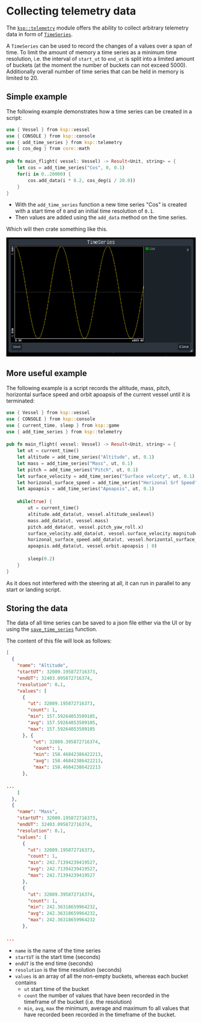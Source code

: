 # Collecting telemetry data

The [`ksp::telemetry`](../reference/ksp/telemetry.md) module offers the ability to collect arbitrary telemetry data in form of [`TimeSeries`](../reference/ksp/telemetry.md#timeseries).

A `TimeSeries` can be used to record the changes of a values over a span of time. To limit the amount of memory a time series as a minimum time resolution, i.e. the interval of `start_ut` to `end_ut` is split into a limited amount of buckets (at the moment the number of buckets can not exceed 5000).
Additionally overall number of time series that can be held in memory is limited to 20.

## Simple example

The following example demonstrates how a time series can be created in a script:

```rust
use { Vessel } from ksp::vessel
use { CONSOLE } from ksp::console
use { add_time_series } from ksp::telemetry
use { cos_deg } from core::math

pub fn main_flight( vessel: Vessel) -> Result<Unit, string> = {
    let cos = add_time_series("Cos", 0, 0.1)
    for(i in 0..20000) {
        cos.add_data(i * 0.2, cos_deg(i / 20.0))
    }
}
```

* With the `add_time_series` function a new time series "Cos" is created with a start time of `0` and an initial time resolution of `0.1`.
* Then values are added using the `add_data` method on the time series.

Which will then crate something like this.

![Telemetry](./telemetry.png)


## More useful example

The following example is a script records the altitude, mass, pitch, horizontal surface speed and orbit apoapsis of the current vessel until it is terminated:

```rust
use { Vessel } from ksp::vessel
use { CONSOLE } from ksp::console
use { current_time, sleep } from ksp::game
use { add_time_series } from ksp::telemetry

pub fn main_flight( vessel: Vessel) -> Result<Unit, string> = {
    let ut = current_time()
    let altitude = add_time_series("Altitude", ut, 0.1)
    let mass = add_time_series("Mass", ut, 0.1)
    let pitch = add_time_series("Pitch", ut, 0.1)
    let surface_velocity = add_time_series("Surface velcoty", ut, 0.1)
    let horizonal_surface_speed = add_time_series("Horizonal Srf Speed", ut, 0.1)
    let apoapsis = add_time_series("Apoapsis", ut, 0.1)

    while(true) {
        ut = current_time()
        altitude.add_data(ut, vessel.altitude_sealevel)
        mass.add_data(ut, vessel.mass)
        pitch.add_data(ut, vessel.pitch_yaw_roll.x)
        surface_velocity.add_data(ut, vessel.surface_velocity.magnitude)
        horizonal_surface_speed.add_data(ut, vessel.horizontal_surface_speed)
        apoapsis.add_data(ut, vessel.orbit.apoapsis | 0)

        sleep(0.2)
    }
}
```

As it does not interfered with the steering at all, it can run in parallel to any start or landing script.

## Storing the data

The data of all time series can be saved to a json file either via the UI or by using the [`save_time_series`](../reference/ksp/telemetry.md#savetimeseries) function.

The content of this file will look as follows:

```json
[
  {
    "name": "Altitude",
    "startUT": 32089.195872716373,
    "endUT": 32403.095872716374,
    "resolution": 0.1,
    "values": [
      {
        "ut": 32089.195872716373,
        "count": 1,
        "min": 157.59264053509105,
        "avg": 157.59264053509105,
        "max": 157.59264053509105
      }, {
          "ut": 32089.395872716374,
          "count": 1,
          "min": 158.46842386422213,
          "avg": 158.46842386422213,
          "max": 158.46842386422213
      },

...
    ]
  },
  {
    "name": "Mass",
    "startUT": 32089.195872716373,
    "endUT": 32403.095872716374,
    "resolution": 0.1,
    "values": [
      {
        "ut": 32089.195872716373,
        "count": 1,
        "min": 242.71394239419527,
        "avg": 242.71394239419527,
        "max": 242.71394239419527
      },
      {
        "ut": 32089.395872716374,
        "count": 1,
        "min": 242.36318659964232,
        "avg": 242.36318659964232,
        "max": 242.36318659964232
      },

...
```

* `name` is the name of the time series
* `startUT` is the start time (seconds)
* `endUT` is the end time (seconds)
* `resolution` is the time resolution (seconds)
* `values` is an array of all the non-empty buckets, whereas each bucket contains
  * `ut` start time of the bucket
  * `count` the number of values that have been recorded in the timeframe of the bucket (i.e. the resolution)
  * `min`, `avg`, `max` the minimum, average and maximum fo all values that have recorded been recorded in the timeframe of the bucket.

